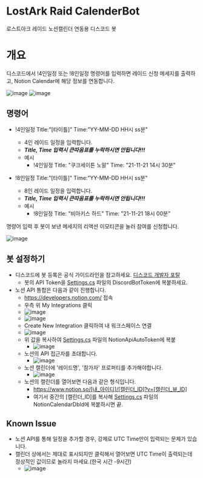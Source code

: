 # LostArk Raid CalenderBot
로스트아크 레이드 노션캘린더 연동용 디스코드 봇

# 개요

디스코드에서 !4인일정 또는 !8인일정 명령어를 입력하면 레이드 신청 메세지를 출력하고, Notion Calendar에 해당 정보를 연동합니다.

![image](https://user-images.githubusercontent.com/94309745/142360464-5bd414c8-f920-4963-bffb-d7af79438e3a.png)
![image](https://user-images.githubusercontent.com/94309745/142360536-13d44600-96b6-44b9-b41a-86864b36c0c5.png)


## 명령어

- !4인일정 Title:"[타이틀]" Time:"YY-MM-DD HH시 ss분"
  - 4인 레이드 일정을 입력합니다.
  - ***Title, Time 입력시 큰따옴표를 누락하시면 안됩니다!!!***
  - 예시
    - !4인일정 Title: "쿠크세이튼 노말" Time: "21-11-21 14시 30분"

- !8인일정 Title:"[타이틀]" Time:"YY-MM-DD HH시 ss분"
  - 8인 레이드 일정을 입력합니다.
  - ***Title, Time 입력시 큰따옴표를 누락하시면 안됩니다!!!***
  - 예시
    - !8인일정 Title: "비아키스 하드" Time: "21-11-21 18시 00분"

명령어 입력 후 봇이 보낸 메세지의 리액션 이모티콘을 눌러 참여를 신청합니다.

![image](https://user-images.githubusercontent.com/94309745/142360941-b2953c2b-0f84-4d91-8f51-088ab3146714.png)

## 봇 설정하기

- 디스코드에 봇 등록은 공식 가이드라인을 참고하세요. [디스코드 개발자 포탈](https://discord.com/developers/applications)
  - 봇의 API Token을 [Settings.cs](https://github.com/DippingSauce101/LostArk-Raid-CalendarBot/blob/81c917716e2f3bce482d6b1d40ef84e110b12103/DiscordLostArkBot/Constants/Settings.cs#L5) 파일의 DiscordBotToken에 복붙하세요.
- 노션 API 통합은 다음과 같이 진행합니다.
  - https://developers.notion.com/ 접속
  - 우측 위 My Integrations 클릭
  - ![image](https://user-images.githubusercontent.com/94309745/142361414-a8cab82a-652d-4e41-a7b8-2f85168b1fb8.png)
  - ![image](https://user-images.githubusercontent.com/94309745/142361493-4f334e95-3773-4234-856f-5d275ad81be1.png)
  - Create New Integration 클릭하여 내 워크스페이스 연결
  - ![image](https://user-images.githubusercontent.com/94309745/142361543-a0670199-ad6a-4246-a4e4-ccbf1754e272.png)
  - 위 값을 복사하여 [Settings.cs](https://github.com/DippingSauce101/LostArk-Raid-CalendarBot/blob/81c917716e2f3bce482d6b1d40ef84e110b12103/DiscordLostArkBot/Constants/Settings.cs#L6) 파일의 NotionApiAutoToken에 복붙
    - ![image](https://user-images.githubusercontent.com/94309745/142361641-58401995-32f8-40d5-985a-733d1db13bf3.png)
  - 노션의 API 접근자를 초대합니다.
    - ![image](https://user-images.githubusercontent.com/94309745/144707565-06f484d0-e33b-49aa-84d3-713e0490ee70.png)
  - 노션 캘린더에 '레이드명', '참가자' 프로퍼티를 추가해야합니다.
    - ![image](https://user-images.githubusercontent.com/94309745/144707652-4453c68d-e268-46ee-8ad3-3213cea8d287.png)
  - 노션의 캘린더를 열어보면 다음과 같은 형식입니다.
    - https://www.notion.so/[내_아이디]/[캘린더_ID]?v=[캘린더_뷰_ID]
    - 여기서 중간의 [캘린더_ID]를 복사해 [Settings.cs](https://github.com/DippingSauce101/LostArk-Raid-CalendarBot/blob/81c917716e2f3bce482d6b1d40ef84e110b12103/DiscordLostArkBot/Constants/Settings.cs#L7) 파일의 NotionCalendarDbId에 복붙하시면 끝.

## Known Issue

- 노션 API를 통해 일정을 추가할 경우, 강제로 UTC Time만이 입력되는 문제가 있습니다.
- 캘린더 상에서는 제대로 표시되지만 클릭해서 열어보면 UTC Time이 출력되는데 정상적인 값이므로 놀라지 마세요.(한국 시간 -9시간)
  - ![image](https://user-images.githubusercontent.com/94309745/142362241-225d9e8b-fc40-4aaf-8ef2-5c4fbbbe6cfb.png)
